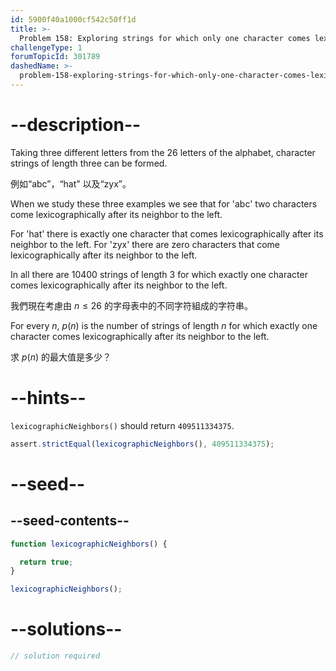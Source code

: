 ```yaml
---
id: 5900f40a1000cf542c50ff1d
title: >-
  Problem 158: Exploring strings for which only one character comes lexicographically after its neighbor to the left
challengeType: 1
forumTopicId: 301789
dashedName: >-
  problem-158-exploring-strings-for-which-only-one-character-comes-lexicographically-after-its-neighbour-to-the-left
---
```


# --description--

Taking three different letters from the 26 letters of the alphabet, character strings of length three can be formed.

例如“abc”，“hat” 以及“zyx”。

When we study these three examples we see that for 'abc' two characters come lexicographically after its neighbor to the left.

For 'hat' there is exactly one character that comes lexicographically after its neighbor to the left. For 'zyx' there are zero characters that come lexicographically after its neighbor to the left.

In all there are 10400 strings of length 3 for which exactly one character comes lexicographically after its neighbor to the left.

我們現在考慮由 $n ≤ 26$ 的字母表中的不同字符組成的字符串。

For every $n$, $p(n)$ is the number of strings of length $n$ for which exactly one character comes lexicographically after its neighbor to the left.

求 $p(n)$ 的最大值是多少？

# --hints--

`lexicographicNeighbors()` should return `409511334375`.

```js
assert.strictEqual(lexicographicNeighbors(), 409511334375);
```

# --seed--

## --seed-contents--

```js
function lexicographicNeighbors() {

  return true;
}

lexicographicNeighbors();
```

# --solutions--

```js
// solution required
```
